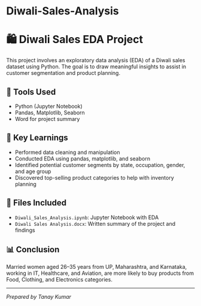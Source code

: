 # Diwali-Sales-Analysis
# 🛍️ Diwali Sales EDA Project

This project involves an exploratory data analysis (EDA) of a Diwali sales dataset using Python. The goal is to draw meaningful insights to assist in customer segmentation and product planning.

## 🧰 Tools Used
- Python (Jupyter Notebook)
- Pandas, Matplotlib, Seaborn
- Word for project summary

## 📌 Key Learnings
- Performed data cleaning and manipulation
- Conducted EDA using pandas, matplotlib, and seaborn
- Identified potential customer segments by state, occupation, gender, and age group
- Discovered top-selling product categories to help with inventory planning

## 📄 Files Included
- `Diwali_Sales_Analysis.ipynb`: Jupyter Notebook with EDA
- `Diwali Sales Analysis.docx`: Written summary of the project and findings

## 📊 Conclusion
Married women aged 26–35 years from UP, Maharashtra, and Karnataka, working in IT, Healthcare, and Aviation, are more likely to buy products from Food, Clothing, and Electronics categories.

---

*Prepared by Tanay Kumar*
